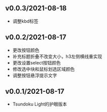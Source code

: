 ## v0.0.3/2021-08-18

* 调整kbd标签

## v0.0.2/2021-08-17

* 更改按钮颜色
* 补充标题折叠不改变大小，h3左侧横线重实现
* 更改设置select按钮颜色
* 修改选中块和鼠标划选区域颜色
* 调整按钮悬浮提示文字

## v0.0.1/2021-08-17

* Tsundoku Light的护眼版本

